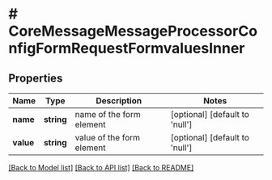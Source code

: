 # # CoreMessageMessageProcessorConfigFormRequestFormvaluesInner

## Properties

Name | Type | Description | Notes
------------ | ------------- | ------------- | -------------
**name** | **string** | name of the form element | [optional] [default to 'null']
**value** | **string** | value of the form element | [optional] [default to 'null']

[[Back to Model list]](../../README.md#models) [[Back to API list]](../../README.md#endpoints) [[Back to README]](../../README.md)
